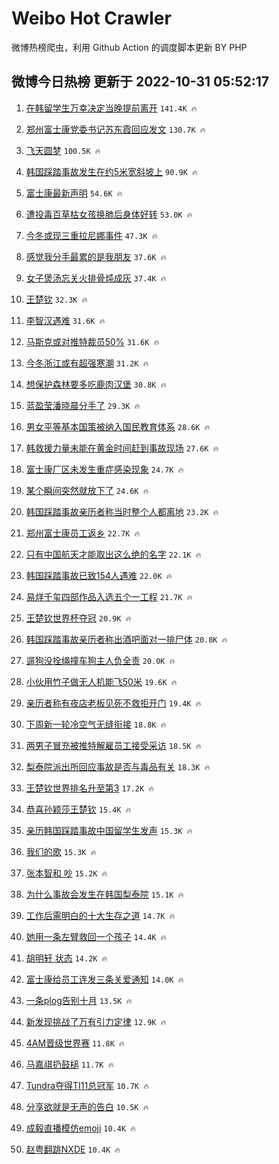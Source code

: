 # Weibo Hot Crawler 



微博热榜爬虫，利用 Github Action 的调度脚本更新 BY PHP 


## 微博今日热榜 更新于 2022-10-31 05:52:17 
1. [在韩留学生万幸决定当晚提前离开](https://s.weibo.com/weibo?q=%23%E5%9C%A8%E9%9F%A9%E7%95%99%E5%AD%A6%E7%94%9F%E4%B8%87%E5%B9%B8%E5%86%B3%E5%AE%9A%E5%BD%93%E6%99%9A%E6%8F%90%E5%89%8D%E7%A6%BB%E5%BC%80%23&t=31&band_rank=1&Refer=top) `141.4K 🔥` 

1. [郑州富士康党委书记苏东霞回应发文](https://s.weibo.com/weibo?q=%23%E9%83%91%E5%B7%9E%E5%AF%8C%E5%A3%AB%E5%BA%B7%E5%85%9A%E5%A7%94%E4%B9%A6%E8%AE%B0%E8%8B%8F%E4%B8%9C%E9%9C%9E%E5%9B%9E%E5%BA%94%E5%8F%91%E6%96%87%23&t=31&band_rank=2&Refer=top) `130.7K 🔥` 

1. [飞天圆梦](https://s.weibo.com/weibo?q=%23%E9%A3%9E%E5%A4%A9%E5%9C%86%E6%A2%A6%23&t=31&band_rank=3&Refer=top) `100.5K 🔥` 

1. [韩国踩踏事故发生在约5米宽斜坡上](https://s.weibo.com/weibo?q=%23%E9%9F%A9%E5%9B%BD%E8%B8%A9%E8%B8%8F%E4%BA%8B%E6%95%85%E5%8F%91%E7%94%9F%E5%9C%A8%E7%BA%A65%E7%B1%B3%E5%AE%BD%E6%96%9C%E5%9D%A1%E4%B8%8A%23&t=31&band_rank=4&Refer=top) `90.9K 🔥` 

1. [富士康最新声明](https://s.weibo.com/weibo?q=%23%E5%AF%8C%E5%A3%AB%E5%BA%B7%E6%9C%80%E6%96%B0%E5%A3%B0%E6%98%8E%23&t=31&band_rank=5&Refer=top) `54.6K 🔥` 

1. [遭投毒百草枯女孩换肺后身体好转](https://s.weibo.com/weibo?q=%23%E9%81%AD%E6%8A%95%E6%AF%92%E7%99%BE%E8%8D%89%E6%9E%AF%E5%A5%B3%E5%AD%A9%E6%8D%A2%E8%82%BA%E5%90%8E%E8%BA%AB%E4%BD%93%E5%A5%BD%E8%BD%AC%23&t=31&band_rank=6&Refer=top) `53.0K 🔥` 

1. [今冬或现三重拉尼娜事件](https://s.weibo.com/weibo?q=%23%E4%BB%8A%E5%86%AC%E6%88%96%E7%8E%B0%E4%B8%89%E9%87%8D%E6%8B%89%E5%B0%BC%E5%A8%9C%E4%BA%8B%E4%BB%B6%23&t=31&band_rank=7&Refer=top) `47.3K 🔥` 

1. [感觉我分手最累的是我朋友](https://s.weibo.com/weibo?q=%23%E6%84%9F%E8%A7%89%E6%88%91%E5%88%86%E6%89%8B%E6%9C%80%E7%B4%AF%E7%9A%84%E6%98%AF%E6%88%91%E6%9C%8B%E5%8F%8B%23&t=31&band_rank=8&Refer=top) `37.6K 🔥` 

1. [女子煲汤忘关火排骨炖成灰](https://s.weibo.com/weibo?q=%23%E5%A5%B3%E5%AD%90%E7%85%B2%E6%B1%A4%E5%BF%98%E5%85%B3%E7%81%AB%E6%8E%92%E9%AA%A8%E7%82%96%E6%88%90%E7%81%B0%23&t=31&band_rank=9&Refer=top) `37.4K 🔥` 

1. [王楚钦](https://s.weibo.com/weibo?q=%23%E7%8E%8B%E6%A5%9A%E9%92%A6%23&t=31&band_rank=10&Refer=top) `32.3K 🔥` 

1. [李智汉遇难](https://s.weibo.com/weibo?q=%23%E6%9D%8E%E6%99%BA%E6%B1%89%E9%81%87%E9%9A%BE%23&t=31&band_rank=11&Refer=top) `31.6K 🔥` 

1. [马斯克或对推特裁员50%](https://s.weibo.com/weibo?q=%23%E9%A9%AC%E6%96%AF%E5%85%8B%E6%88%96%E5%AF%B9%E6%8E%A8%E7%89%B9%E8%A3%81%E5%91%9850%25%23&t=31&band_rank=12&Refer=top) `31.6K 🔥` 

1. [今冬浙江或有超强寒潮](https://s.weibo.com/weibo?q=%23%E4%BB%8A%E5%86%AC%E6%B5%99%E6%B1%9F%E6%88%96%E6%9C%89%E8%B6%85%E5%BC%BA%E5%AF%92%E6%BD%AE%23&t=31&band_rank=13&Refer=top) `31.2K 🔥` 

1. [想保护森林要多吃鹿肉汉堡](https://s.weibo.com/weibo?q=%23%E6%83%B3%E4%BF%9D%E6%8A%A4%E6%A3%AE%E6%9E%97%E8%A6%81%E5%A4%9A%E5%90%83%E9%B9%BF%E8%82%89%E6%B1%89%E5%A0%A1%23&t=31&band_rank=14&Refer=top) `30.8K 🔥` 

1. [蓝盈莹潘晓晨分手了](https://s.weibo.com/weibo?q=%23%E8%93%9D%E7%9B%88%E8%8E%B9%E6%BD%98%E6%99%93%E6%99%A8%E5%88%86%E6%89%8B%E4%BA%86%23&t=31&band_rank=15&Refer=top) `29.3K 🔥` 

1. [男女平等基本国策被纳入国民教育体系](https://s.weibo.com/weibo?q=%23%E7%94%B7%E5%A5%B3%E5%B9%B3%E7%AD%89%E5%9F%BA%E6%9C%AC%E5%9B%BD%E7%AD%96%E8%A2%AB%E7%BA%B3%E5%85%A5%E5%9B%BD%E6%B0%91%E6%95%99%E8%82%B2%E4%BD%93%E7%B3%BB%23&t=31&band_rank=16&Refer=top) `28.6K 🔥` 

1. [韩救援力量未能在黄金时间赶到事故现场](https://s.weibo.com/weibo?q=%23%E9%9F%A9%E6%95%91%E6%8F%B4%E5%8A%9B%E9%87%8F%E6%9C%AA%E8%83%BD%E5%9C%A8%E9%BB%84%E9%87%91%E6%97%B6%E9%97%B4%E8%B5%B6%E5%88%B0%E4%BA%8B%E6%95%85%E7%8E%B0%E5%9C%BA%23&t=31&band_rank=17&Refer=top) `27.6K 🔥` 

1. [富士康厂区未发生重症感染现象](https://s.weibo.com/weibo?q=%23%E5%AF%8C%E5%A3%AB%E5%BA%B7%E5%8E%82%E5%8C%BA%E6%9C%AA%E5%8F%91%E7%94%9F%E9%87%8D%E7%97%87%E6%84%9F%E6%9F%93%E7%8E%B0%E8%B1%A1%23&t=31&band_rank=18&Refer=top) `24.7K 🔥` 

1. [某个瞬间突然就放下了](https://s.weibo.com/weibo?q=%23%E6%9F%90%E4%B8%AA%E7%9E%AC%E9%97%B4%E7%AA%81%E7%84%B6%E5%B0%B1%E6%94%BE%E4%B8%8B%E4%BA%86%23&t=31&band_rank=19&Refer=top) `24.6K 🔥` 

1. [韩国踩踏事故亲历者称当时整个人都离地](https://s.weibo.com/weibo?q=%23%E9%9F%A9%E5%9B%BD%E8%B8%A9%E8%B8%8F%E4%BA%8B%E6%95%85%E4%BA%B2%E5%8E%86%E8%80%85%E7%A7%B0%E5%BD%93%E6%97%B6%E6%95%B4%E4%B8%AA%E4%BA%BA%E9%83%BD%E7%A6%BB%E5%9C%B0%23&t=31&band_rank=20&Refer=top) `23.2K 🔥` 

1. [郑州富士康员工返乡](https://s.weibo.com/weibo?q=%23%E9%83%91%E5%B7%9E%E5%AF%8C%E5%A3%AB%E5%BA%B7%E5%91%98%E5%B7%A5%E8%BF%94%E4%B9%A1%23&t=31&band_rank=21&Refer=top) `22.7K 🔥` 

1. [只有中国航天才能取出这么绝的名字](https://s.weibo.com/weibo?q=%23%E5%8F%AA%E6%9C%89%E4%B8%AD%E5%9B%BD%E8%88%AA%E5%A4%A9%E6%89%8D%E8%83%BD%E5%8F%96%E5%87%BA%E8%BF%99%E4%B9%88%E7%BB%9D%E7%9A%84%E5%90%8D%E5%AD%97%23&t=31&band_rank=22&Refer=top) `22.1K 🔥` 

1. [韩国踩踏事故已致154人遇难](https://s.weibo.com/weibo?q=%23%E9%9F%A9%E5%9B%BD%E8%B8%A9%E8%B8%8F%E4%BA%8B%E6%95%85%E5%B7%B2%E8%87%B4154%E4%BA%BA%E9%81%87%E9%9A%BE%23&t=31&band_rank=23&Refer=top) `22.0K 🔥` 

1. [易烊千玺四部作品入选五个一工程](https://s.weibo.com/weibo?q=%23%E6%98%93%E7%83%8A%E5%8D%83%E7%8E%BA%E5%9B%9B%E9%83%A8%E4%BD%9C%E5%93%81%E5%85%A5%E9%80%89%E4%BA%94%E4%B8%AA%E4%B8%80%E5%B7%A5%E7%A8%8B%23&t=31&band_rank=24&Refer=top) `21.7K 🔥` 

1. [王楚钦世界杯夺冠](https://s.weibo.com/weibo?q=%23%E7%8E%8B%E6%A5%9A%E9%92%A6%E4%B8%96%E7%95%8C%E6%9D%AF%E5%A4%BA%E5%86%A0%23&t=31&band_rank=25&Refer=top) `20.9K 🔥` 

1. [韩国踩踏事故亲历者称出酒吧面对一排尸体](https://s.weibo.com/weibo?q=%23%E9%9F%A9%E5%9B%BD%E8%B8%A9%E8%B8%8F%E4%BA%8B%E6%95%85%E4%BA%B2%E5%8E%86%E8%80%85%E7%A7%B0%E5%87%BA%E9%85%92%E5%90%A7%E9%9D%A2%E5%AF%B9%E4%B8%80%E6%8E%92%E5%B0%B8%E4%BD%93%23&t=31&band_rank=26&Refer=top) `20.8K 🔥` 

1. [遛狗没拴绳撞车狗主人负全责](https://s.weibo.com/weibo?q=%23%E9%81%9B%E7%8B%97%E6%B2%A1%E6%8B%B4%E7%BB%B3%E6%92%9E%E8%BD%A6%E7%8B%97%E4%B8%BB%E4%BA%BA%E8%B4%9F%E5%85%A8%E8%B4%A3%23&t=31&band_rank=27&Refer=top) `20.0K 🔥` 

1. [小伙用竹子做无人机能飞50米](https://s.weibo.com/weibo?q=%23%E5%B0%8F%E4%BC%99%E7%94%A8%E7%AB%B9%E5%AD%90%E5%81%9A%E6%97%A0%E4%BA%BA%E6%9C%BA%E8%83%BD%E9%A3%9E50%E7%B1%B3%23&t=31&band_rank=28&Refer=top) `19.6K 🔥` 

1. [亲历者称有夜店老板见死不救拒开门](https://s.weibo.com/weibo?q=%23%E4%BA%B2%E5%8E%86%E8%80%85%E7%A7%B0%E6%9C%89%E5%A4%9C%E5%BA%97%E8%80%81%E6%9D%BF%E8%A7%81%E6%AD%BB%E4%B8%8D%E6%95%91%E6%8B%92%E5%BC%80%E9%97%A8%23&t=31&band_rank=29&Refer=top) `19.4K 🔥` 

1. [下周新一轮冷空气无缝衔接](https://s.weibo.com/weibo?q=%23%E4%B8%8B%E5%91%A8%E6%96%B0%E4%B8%80%E8%BD%AE%E5%86%B7%E7%A9%BA%E6%B0%94%E6%97%A0%E7%BC%9D%E8%A1%94%E6%8E%A5%23&t=31&band_rank=30&Refer=top) `18.8K 🔥` 

1. [两男子冒充被推特解雇员工接受采访](https://s.weibo.com/weibo?q=%23%E4%B8%A4%E7%94%B7%E5%AD%90%E5%86%92%E5%85%85%E8%A2%AB%E6%8E%A8%E7%89%B9%E8%A7%A3%E9%9B%87%E5%91%98%E5%B7%A5%E6%8E%A5%E5%8F%97%E9%87%87%E8%AE%BF%23&t=31&band_rank=31&Refer=top) `18.5K 🔥` 

1. [梨泰院派出所回应事故是否与毒品有关](https://s.weibo.com/weibo?q=%23%E6%A2%A8%E6%B3%B0%E9%99%A2%E6%B4%BE%E5%87%BA%E6%89%80%E5%9B%9E%E5%BA%94%E4%BA%8B%E6%95%85%E6%98%AF%E5%90%A6%E4%B8%8E%E6%AF%92%E5%93%81%E6%9C%89%E5%85%B3%23&t=31&band_rank=32&Refer=top) `18.3K 🔥` 

1. [王楚钦世界排名升至第3](https://s.weibo.com/weibo?q=%23%E7%8E%8B%E6%A5%9A%E9%92%A6%E4%B8%96%E7%95%8C%E6%8E%92%E5%90%8D%E5%8D%87%E8%87%B3%E7%AC%AC3%23&t=31&band_rank=33&Refer=top) `17.2K 🔥` 

1. [恭喜孙颖莎王楚钦](https://s.weibo.com/weibo?q=%23%E6%81%AD%E5%96%9C%E5%AD%99%E9%A2%96%E8%8E%8E%E7%8E%8B%E6%A5%9A%E9%92%A6%23&t=31&band_rank=34&Refer=top) `15.4K 🔥` 

1. [亲历韩国踩踏事故中国留学生发声](https://s.weibo.com/weibo?q=%23%E4%BA%B2%E5%8E%86%E9%9F%A9%E5%9B%BD%E8%B8%A9%E8%B8%8F%E4%BA%8B%E6%95%85%E4%B8%AD%E5%9B%BD%E7%95%99%E5%AD%A6%E7%94%9F%E5%8F%91%E5%A3%B0%23&t=31&band_rank=35&Refer=top) `15.3K 🔥` 

1. [我们的歌](https://s.weibo.com/weibo?q=%E6%88%91%E4%BB%AC%E7%9A%84%E6%AD%8C&t=31&band_rank=36&Refer=top) `15.3K 🔥` 

1. [张本智和 吵](https://s.weibo.com/weibo?q=%E5%BC%A0%E6%9C%AC%E6%99%BA%E5%92%8C%20%E5%90%B5&t=31&band_rank=37&Refer=top) `15.2K 🔥` 

1. [为什么事故会发生在韩国梨泰院](https://s.weibo.com/weibo?q=%23%E4%B8%BA%E4%BB%80%E4%B9%88%E4%BA%8B%E6%95%85%E4%BC%9A%E5%8F%91%E7%94%9F%E5%9C%A8%E9%9F%A9%E5%9B%BD%E6%A2%A8%E6%B3%B0%E9%99%A2%23&t=31&band_rank=38&Refer=top) `15.1K 🔥` 

1. [工作后需明白的十大生存之道](https://s.weibo.com/weibo?q=%23%E5%B7%A5%E4%BD%9C%E5%90%8E%E9%9C%80%E6%98%8E%E7%99%BD%E7%9A%84%E5%8D%81%E5%A4%A7%E7%94%9F%E5%AD%98%E4%B9%8B%E9%81%93%23&t=31&band_rank=39&Refer=top) `14.7K 🔥` 

1. [她用一条左臂救回一个孩子](https://s.weibo.com/weibo?q=%23%E5%A5%B9%E7%94%A8%E4%B8%80%E6%9D%A1%E5%B7%A6%E8%87%82%E6%95%91%E5%9B%9E%E4%B8%80%E4%B8%AA%E5%AD%A9%E5%AD%90%23&t=31&band_rank=40&Refer=top) `14.4K 🔥` 

1. [胡明轩 状态](https://s.weibo.com/weibo?q=%E8%83%A1%E6%98%8E%E8%BD%A9%20%E7%8A%B6%E6%80%81&t=31&band_rank=41&Refer=top) `14.2K 🔥` 

1. [富士康给员工连发三条关爱通知](https://s.weibo.com/weibo?q=%23%E5%AF%8C%E5%A3%AB%E5%BA%B7%E7%BB%99%E5%91%98%E5%B7%A5%E8%BF%9E%E5%8F%91%E4%B8%89%E6%9D%A1%E5%85%B3%E7%88%B1%E9%80%9A%E7%9F%A5%23&t=31&band_rank=42&Refer=top) `14.0K 🔥` 

1. [一条plog告别十月](https://s.weibo.com/weibo?q=%23%E4%B8%80%E6%9D%A1plog%E5%91%8A%E5%88%AB%E5%8D%81%E6%9C%88%23&t=31&band_rank=43&Refer=top) `13.5K 🔥` 

1. [新发现挑战了万有引力定律](https://s.weibo.com/weibo?q=%23%E6%96%B0%E5%8F%91%E7%8E%B0%E6%8C%91%E6%88%98%E4%BA%86%E4%B8%87%E6%9C%89%E5%BC%95%E5%8A%9B%E5%AE%9A%E5%BE%8B%23&t=31&band_rank=44&Refer=top) `12.9K 🔥` 

1. [4AM晋级世界赛](https://s.weibo.com/weibo?q=%234AM%E6%99%8B%E7%BA%A7%E4%B8%96%E7%95%8C%E8%B5%9B%23&t=31&band_rank=45&Refer=top) `11.8K 🔥` 

1. [马嘉祺扔鼓槌](https://s.weibo.com/weibo?q=%23%E9%A9%AC%E5%98%89%E7%A5%BA%E6%89%94%E9%BC%93%E6%A7%8C%23&t=31&band_rank=46&Refer=top) `11.7K 🔥` 

1. [Tundra夺得TI11总冠军](https://s.weibo.com/weibo?q=%23Tundra%E5%A4%BA%E5%BE%97TI11%E6%80%BB%E5%86%A0%E5%86%9B%23&t=31&band_rank=47&Refer=top) `10.7K 🔥` 

1. [分享欲就是无声的告白](https://s.weibo.com/weibo?q=%23%E5%88%86%E4%BA%AB%E6%AC%B2%E5%B0%B1%E6%98%AF%E6%97%A0%E5%A3%B0%E7%9A%84%E5%91%8A%E7%99%BD%23&t=31&band_rank=48&Refer=top) `10.5K 🔥` 

1. [成毅直播模仿emoji](https://s.weibo.com/weibo?q=%23%E6%88%90%E6%AF%85%E7%9B%B4%E6%92%AD%E6%A8%A1%E4%BB%BFemoji%23&t=31&band_rank=49&Refer=top) `10.4K 🔥` 

1. [赵粤翻跳NXDE](https://s.weibo.com/weibo?q=%23%E8%B5%B5%E7%B2%A4%E7%BF%BB%E8%B7%B3NXDE%23&t=31&band_rank=50&Refer=top) `10.4K 🔥` 


